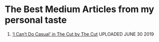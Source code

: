 # The Best Medium Articles from my personal taste

1. [‘I Can’t Do Casual’ in The Cut by The Cut](https://medium.com/the-cut/i-cant-do-casual-d3dcf8929e5a) UPLOADED JUNE 30 2019
